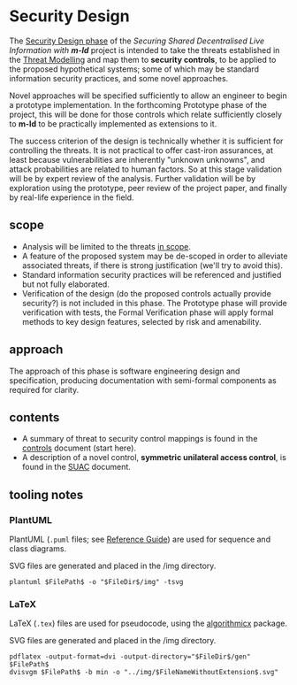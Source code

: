 # Security Design

The [Security Design phase](https://github.com/m-ld/m-ld-security-spec/issues/2) of the _Securing Shared Decentralised Live Information with **m-ld**_ project is intended to take the threats established in the [Threat Modelling](../threats) and map them to **security controls**, to be applied to the proposed hypothetical systems; some of which may be standard information security practices, and some novel approaches.

Novel approaches will be specified sufficiently to allow an engineer to begin a prototype implementation. In the forthcoming Prototype phase of the project, this will be done for those controls which relate sufficiently closely to **m-ld** to be practically implemented as extensions to it.

The success criterion of the design is technically whether it is sufficient for controlling the threats. It is not practical to offer cast-iron assurances, at least because vulnerabilities are inherently "unknown unknowns", and attack probabilities are related to human factors. So at this stage validation will be by expert review of the analysis. Further validation will be by exploration using the prototype, peer review of the project paper, and finally by real-life experience in the field.

## scope

- Analysis will be limited to the threats [in scope](../threats/README.md#scope).
- A feature of the proposed system may be de-scoped in order to alleviate associated threats, if there is strong justification (we'll try to avoid this).
- Standard information security practices will be referenced and justified but not fully elaborated.
- Verification of the design (do the proposed controls actually provide security?) is not included in this phase. The Prototype phase will provide verification with tests, the Formal Verification phase will apply formal methods to key design features, selected by risk and amenability.

## approach

The approach of this phase is software engineering design and specification, producing documentation with semi-formal components as required for clarity.

## contents

- A summary of threat to security control mappings is found in the [controls](./controls.md) document (start here).
- A description of a novel control, **symmetric unilateral access control**, is found in the [SUAC](./suac.md) document.

## tooling notes

### PlantUML

PlantUML (`.puml` files; see [Reference Guide](http://pdf.plantuml.net/PlantUML_Language_Reference_Guide_en.pdf)) are used for sequence and class diagrams.

SVG files are generated and placed in the /img directory.

```
plantuml $FilePath$ -o "$FileDir$/img" -tsvg
```

### LaTeX

LaTeX (`.tex`) files are used for pseudocode, using the [algorithmicx](https://ctan.org/pkg/algorithmicx) package.

SVG files are generated and placed in the /img directory.

```
pdflatex -output-format=dvi -output-directory="$FileDir$/gen" $FilePath$
dvisvgm $FilePath$ -b min -o "../img/$FileNameWithoutExtension$.svg"
```